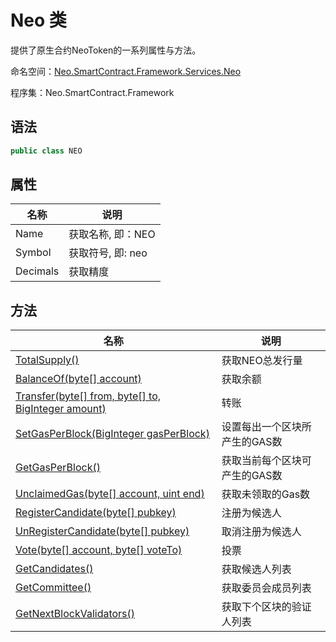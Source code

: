 # Neo 类

提供了原生合约NeoToken的一系列属性与方法。

命名空间：[Neo.SmartContract.Framework.Services.Neo](../neo.md)

程序集：Neo.SmartContract.Framework

## 语法

```c#
public class NEO
```

## 属性

| 名称              | 说明                                                         |
| ----------------- | ------------------------------------------------------------ |
| Name              | 获取名称, 即：NEO                                             |
| Symbol           | 获取符号, 即: neo                                           |
| Decimals          | 获取精度                                   |

## 方法

| 名称                                                         | 说明                                                         |
| ------------------------------------------------------------ | ------------------------------------------------------------ |
| [TotalSupply()](Neo/TotalSupply.md)          | 获取NEO总发行量                                     |
| [BalanceOf(byte\[\] account)](Neo/BalanceOf.md)             | 获取余额                                       |
| [Transfer(byte\[\] from, byte\[\] to, BigInteger amount)](Neo/Transfer.md) | 转账                                     |
| [SetGasPerBlock(BigInteger gasPerBlock)](Neo/SetGasPerBlock.md)            | 设置每出一个区块所产生的GAS数                                     |
| [GetGasPerBlock()](Neo/GetGasPerBlock.md)           | 获取当前每个区块可产生的GAS数                                   |
| [UnclaimedGas(byte\[\] account, uint end)](Neo/UnclaimedGas.md)            | 获取未领取的Gas数                                   |
| [RegisterCandidate(byte\[\] pubkey)](Neo/RegisterCandidate.md)            | 注册为候选人                                  |
| [UnRegisterCandidate(byte\[\] pubkey)](Neo/UnRegisterCandidate.md)            | 取消注册为候选人                                     |
| [Vote(byte\[\] account, byte\[\] voteTo)](Neo/Vote.md)            | 投票                                 |
| [GetCandidates()](Neo/GetCandidates.md)         | 获取候选人列表                               |
| [GetCommittee()](Neo/GetCommittee.md)            | 获取委员会成员列表                                   |
| [GetNextBlockValidators()](Neo/GetNextBlockValidators.md)           | 获取下个区块的验证人列表                                   |
